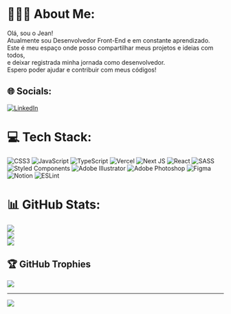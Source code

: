 # 👨🏻‍💻 About Me:
Olá, sou o Jean!<br>Atualmente sou Desenvolvedor Front-End e em constante aprendizado.<br>Este é meu espaço onde posso compartilhar meus projetos e ideias com todos,<br>e deixar registrada minha jornada como desenvolvedor.<br>Espero poder ajudar e contribuir com meus códigos!


## 🌐 Socials:
[![LinkedIn](https://img.shields.io/badge/LinkedIn-%230077B5.svg?logo=linkedin&logoColor=white)](https://linkedin.com/in/https://www.linkedin.com/in/jean-carlos-barreiros-dos-santos-3244a311a/) 

# 💻 Tech Stack:
![CSS3](https://img.shields.io/badge/css3-%231572B6.svg?style=flat-square&logo=css3&logoColor=white) ![JavaScript](https://img.shields.io/badge/javascript-%23323330.svg?style=flat-square&logo=javascript&logoColor=%23F7DF1E) ![TypeScript](https://img.shields.io/badge/typescript-%23007ACC.svg?style=flat-square&logo=typescript&logoColor=white) ![Vercel](https://img.shields.io/badge/vercel-%23000000.svg?style=flat-square&logo=vercel&logoColor=white) ![Next JS](https://img.shields.io/badge/Next-black?style=flat-square&logo=next.js&logoColor=white) ![React](https://img.shields.io/badge/react-%2320232a.svg?style=flat-square&logo=react&logoColor=%2361DAFB) ![SASS](https://img.shields.io/badge/SASS-hotpink.svg?style=flat-square&logo=SASS&logoColor=white) ![Styled Components](https://img.shields.io/badge/styled--components-DB7093?style=flat-square&logo=styled-components&logoColor=white) ![Adobe Illustrator](https://img.shields.io/badge/adobeillustrator-%23FF9A00.svg?style=flat-square&logo=adobeillustrator&logoColor=white) ![Adobe Photoshop](https://img.shields.io/badge/adobephotoshop-%2331A8FF.svg?style=flat-square&logo=adobephotoshop&logoColor=white) 	![Figma](https://img.shields.io/badge/figma-%23F24E1E.svg?style=flat-square&logo=figma&logoColor=white) ![Notion](https://img.shields.io/badge/Notion-%23000000.svg?style=flat-square&logo=notion&logoColor=white) ![ESLint](https://img.shields.io/badge/ESLint-4B3263?style=flat-square&logo=eslint&logoColor=white)
# 📊 GitHub Stats:
![](https://github-readme-stats.vercel.app/api?username=JeanSantos5580&theme=dracula&hide_border=false&include_all_commits=true&count_private=false)<br/>
![](https://github-readme-streak-stats.herokuapp.com/?user=JeanSantos5580&theme=dracula&hide_border=false)<br/>
![](https://github-readme-stats.vercel.app/api/top-langs/?username=JeanSantos5580&theme=dracula&hide_border=false&include_all_commits=true&count_private=false&layout=compact)

## 🏆 GitHub Trophies
![](https://github-profile-trophy.vercel.app/?username=JeanSantos5580&theme=dracula&no-frame=false&no-bg=true&margin-w=4)

---
[![](https://visitcount.itsvg.in/api?id=JeanSantos5580&icon=5&color=12)](https://visitcount.itsvg.in)

<!-- Proudly created with GPRM ( https://gprm.itsvg.in ) -->

